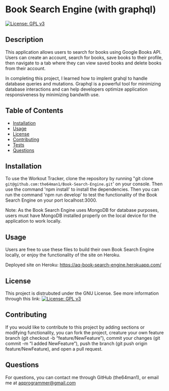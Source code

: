 # Book Search Engine (with graphql)
[![License: GPL v3](https://img.shields.io/badge/License-GPLv3-blue.svg)](https://www.gnu.org/licenses/gpl-3.0)

## Description
    
This application allows users to search for books using Google Books API. Users can create an account, search for books, save books to their profile, then navigate to a tab where they can view saved books and delete books from their account.

In completing this project, I learned how to implent grahql to handle database queries and mutations. Graphql is a powerful tool for minimizing database interactions and can help developers optimize application responsiveness by minimizing bandwith use.
   
## Table of Contents
    
- [Installation](#installation)
- [Usage](#usage)
- [License](#license)
- [Contributing](#contributing)
- [Tests](#tests)
- [Questions](#questions)
    
## Installation
    
To use the Workout Tracker, clone the repository by running "git clone `git@github.com:the64man1/Book-Search-Engine.git`' on your console. Then use the command 'npm install' to install the dependencies. Then you can run the command 'npm run develop' to test the functionality of the Book Search Engine on your port localhost:3000. 

Note: As the Book Search Engine uses MongoDB for database purposes, users must have MongoDB installed properly on the local device for the application to work locally.

## Usage
    
Users are free to use these files to build their own Book Search Engine locally, or enjoy the functionality of the site on Heroku.

Deployed site on Heroku: https://aq-book-search-engine.herokuapp.com/
    
## License
    
This project is distrubuted under the GNU License. See more information through this link: [![License: GPL v3](https://img.shields.io/badge/License-GPLv3-blue.svg)](https://www.gnu.org/licenses/gpl-3.0)
    
## Contributing
    
If you would like to contribute to this project by adding sections or modifying functionality, you can fork the project, creature your own feature branch (git checkout -b “feature/NewFeature”), commit your changes (git commit -m “I added NewFeature”), push the branch (git push origin feature/NewFeature), and open a pull request.
    
## Questions
    
For questions, you can contact me through GitHub (the64man1), or email me at aqprogrammer@gmail.com
